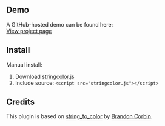 ## Demo

A GitHub-hosted demo can be found here:  
[View project page](http://erming.github.io/stringcolor/)

## Install

Manual install:  
  1. Download [stringcolor.js](https://raw.githubusercontent.com/erming/stringcolor/gh-pages/stringcolor.js)
  2. Include source: `<script src="stringcolor.js"></script>`

## Credits

This plugin is based on [string_to_color](https://github.com/brandoncorbin/string_to_color) by [Brandon Corbin](https://github.com/brandoncorbin).
